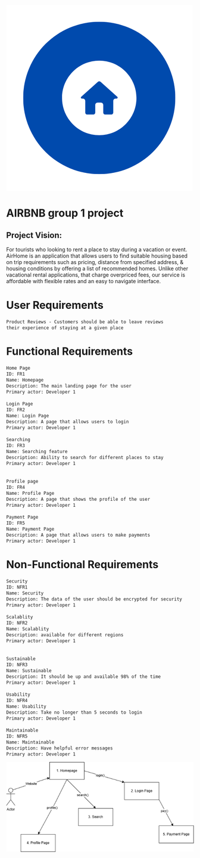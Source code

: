 ![Airhome_pic](AIRHOME.png)
# AIRBNB group 1 project

## Project Vision:
For tourists who looking to rent a place to stay during a vacation or event. 
AirHome is an application that allows users to find suitable housing based on trip 
requirements such as pricing, distance from specified address, & housing conditions
by offering a list of recommended homes. Unlike other vacational rental applications,
that charge overpriced fees, our service is affordable with flexible rates and an easy
to navigate interface.

# User Requirements
    Product Reviews - Customers should be able to leave reviews
    their experience of staying at a given place 


# Functional Requirements
    Home Page 
    ID: FR1
    Name: Homepage
    Description: The main landing page for the user
    Primary actor: Developer 1

    Login Page 
    ID: FR2
    Name: Login Page
    Description: A page that allows users to login
    Primary actor: Developer 1

    Searching
    ID: FR3
    Name: Searching feature
    Description: Ability to search for different places to stay
    Primary actor: Developer 1

    
    Profile page
    ID: FR4
    Name: Profile Page
    Description: A page that shows the profile of the user
    Primary actor: Developer 1

    Payment Page 
    ID: FR5
    Name: Payment Page
    Description: A page that allows users to make payments
    Primary actor: Developer 1

# Non-Functional Requirements

    Security   
    ID: NFR1
    Name: Security
    Description: The data of the user should be encrypted for security
    Primary actor: Developer 1

    Scalablity
    ID: NFR2
    Name: Scalablity
    Description: available for different regions
    Primary actor: Developer 1

    
    Sustainable 
    ID: NFR3
    Name: Sustainable
    Description: It should be up and available 98% of the time
    Primary actor: Developer 1
    
    Usability 
    ID: NFR4
    Name: Usability
    Description: Take no longer than 5 seconds to login
    Primary actor: Developer 1

    Maintainable
    ID: NFR5
    Name: Maintainable
    Description: Have helpful error messages
    Primary actor: Developer 1


![CaseDiagram drawio](CaseDiagram.drawio.png)
